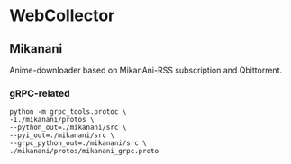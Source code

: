 # WebCollector

## Mikanani
Anime-downloader based on MikanAni-RSS subscription and Qbittorrent.
### gRPC-related
```shell
python -m grpc_tools.protoc \
-I./mikanani/protos \
--python_out=./mikanani/src \
--pyi_out=./mikanani/src \
--grpc_python_out=./mikanani/src \
./mikanani/protos/mikanani_grpc.proto
```